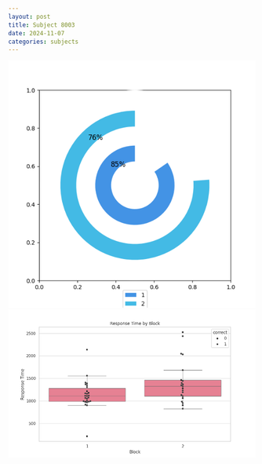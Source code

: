 ```yaml
---
layout: post
title: Subject 8003
date: 2024-11-07
categories: subjects
---
```


![](data/8003/run-13/8003__acc_test.png)
![](data/8003/run-13/8003_rt.png)
